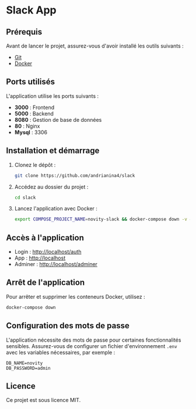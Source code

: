 # Slack App

## Prérequis

Avant de lancer le projet, assurez-vous d'avoir installé les outils suivants :

- [Git](https://git-scm.com/)
- [Docker](https://www.docker.com/)

## Ports utilisés

L'application utilise les ports suivants :

- **3000** : Frontend
- **5000** : Backend
- **8080** : Gestion de base de données
- **80** : Nginx
- **Mysql** : 3306

## Installation et démarrage

1. Clonez le dépôt :
   ```sh
   git clone https://github.com/andrianina4/slack
   ```
2. Accédez au dossier du projet :
   ```sh
   cd slack
   ```
3. Lancez l'application avec Docker :
   ```sh
   export COMPOSE_PROJECT_NAME=novity-slack && docker-compose down -v &&  echo "Création de votre environment" && docker-compose --env-file .env up -d --build
   ```

## Accès à l'application

- Login : [http://localhost/auth](http://localhost/auth)
- App : [http://localhost](http://localhost)
- Adminer : [http://localhost/adminer](http://localhost/adminer)

## Arrêt de l'application

Pour arrêter et supprimer les conteneurs Docker, utilisez :

```sh
docker-compose down
```

## Configuration des mots de passe

L'application nécessite des mots de passe pour certaines fonctionnalités sensibles. Assurez-vous de configurer un fichier d'environnement `.env` avec les variables nécessaires, par exemple :

```env
DB_NAME=novity
DB_PASSWORD=admin
```

## Licence

Ce projet est sous licence MIT.
